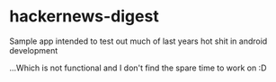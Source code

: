 # hackernews-digest
Sample app intended to test out much of last years hot shit in android development

...Which is not functional and I don't find the spare time to work on :D

